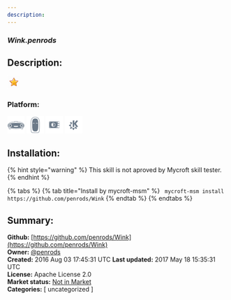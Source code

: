 ```yaml
---
description: 
---
```


### _Wink.penrods_  
## Description:  
  
  
![](../.gitbook/assets/star.png)  
  
### Platform:  
 ![Mark I](../.gitbook/assets/mark-1-icon.png)  ![Mark II](../.gitbook/assets/mark-2-icon.png)  ![Picroft](../.gitbook/assets/picroft-icon.png)  ![plasmoid](../.gitbook/assets/kde.png)   
## Installation:  
{% hint style="warning" %}
This skill is not aproved by Mycroft skill tester.
{% endhint %}
    
{% tabs %}
{% tab title="Install by mycroft-msm" %}
``` mycroft-msm install https://github.com/penrods/Wink```
{% endtab %}
  {% endtabs %}
    
## Summary:  
**Github:** [https://github.com/penrods/Wink](https://github.com/penrods/Wink)  
**Owner:** [@penrods](https://github.com/penrods)  
**Created:** 2016 Aug 03 17:45:31 UTC  **Last updated:** 2017 May 18 15:35:31 UTC  
**License:** Apache License 2.0  
**Market status:** [Not in Market](https://market.mycroft.ai/skill/)  
**Categories:** [ uncategorized ]   
